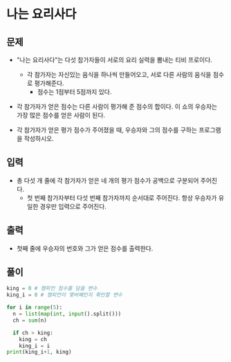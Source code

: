 # 나는 요리사다

## 문제

- "나는 요리사다"는 다섯 참가자들이 서로의 요리 실력을 뽐내는 티비 프로이다. 
  - 각 참가자는 자신있는 음식을 하나씩 만들어오고, 서로 다른 사람의 음식을 점수로 평가해준다. 
    - 점수는 1점부터 5점까지 있다.

- 각 참가자가 얻은 점수는 다른 사람이 평가해 준 점수의 합이다. 이 쇼의 우승자는 가장 많은 점수를 얻은 사람이 된다.

- 각 참가자가 얻은 평가 점수가 주어졌을 때, 우승자와 그의 점수를 구하는 프로그램을 작성하시오.

## 입력
- 총 다섯 개 줄에 각 참가자가 얻은 네 개의 평가 점수가 공백으로 구분되어 주어진다. 
  - 첫 번째 참가자부터 다섯 번째 참가자까지 순서대로 주어진다. 항상 우승자가 유일한 경우만 입력으로 주어진다.

## 출력
- 첫째 줄에 우승자의 번호와 그가 얻은 점수를 출력한다.

## 풀이

``` Python
king = 0 # 챔피언 점수를 담을 변수
king_i = 0 # 챔피언이 몇버째인지 확인할 변수

for i in range(5):
  n = list(map(int, input().split()))
  ch = sum(n)

  if ch > king:
    king = ch
    king_i = i
print(king_i+1, king)
```
